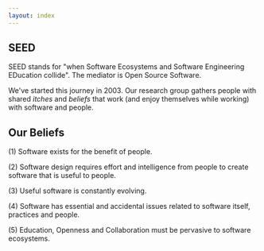 ```yaml
---
layout: index
---
```


## SEED

SEED stands for "when Software Ecosystems and 
Software Engineering EDucation collide".
The mediator is Open Source Software.

We've started this journey in 2003.
Our research group gathers people with shared _itches_ and _beliefs_ 
that work (and enjoy themselves while working) with software and people.


## Our Beliefs

   (1) Software exists for the benefit of people. 

   (2) Software design requires effort and intelligence from people to create software that is useful to people.

   (3) Useful software is constantly evolving.

   (4) Software has essential and accidental issues related to software itself, practices and people.

   (5) Education, Openness and Collaboration must be pervasive to software ecosystems.
